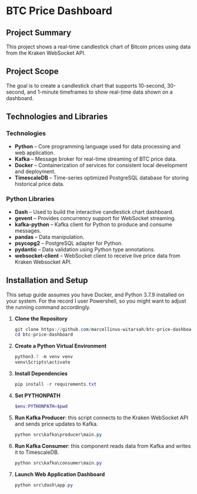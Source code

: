 # BTC Price Dashboard

## Project Summary
This project shows a real-time candlestick chart of Bitcoin prices using data from the Kraken WebSocket API.

## Project Scope
The goal is to create a candlestick chart that supports 10-second, 30-second, and 1-minute timeframes to show real-time data shown on a dashboard.

## Technologies and Libraries

### Technologies
- **Python** – Core programming language used for data processing and web application.
- **Kafka** – Message broker for real-time streaming of BTC price data.
- **Docker** – Containerization of services for consistent local development and deployment.
- **TimescaleDB** – Time-series optimized PostgreSQL database for storing historical price data.

### Python Libraries
- **Dash** – Used to build the interactive candlestick chart dashboard.
- **gevent** – Provides concurrency support for WebSocket streaming.
- **kafka-python** – Kafka client for Python to produce and consume messages.
- **pandas** – Data manipulation.
- **psycopg2** – PostgreSQL adapter for Python.
- **pydantic** – Data validation using Python type annotations.
- **websocket-client** – WebSocket client to receive live price data from Kraken Websocket API.

## Installation and Setup
This setup guide assumes you have Docker, and Python 3.7.9 installed on your system. For the record I user Powershell, so you might want to adjust the running command accordingly.

1. **Clone the Repository**
   ```powershell
   git clone https://github.com/marcellinus-witarsah/btc-price-dashboard
   cd btc-price-dashboard
   ```

2. **Create a Python Virtual Environment**
   ```powershell
   python3.7 -m venv venv
   venv\Scripts\activate
   ```
   
3. **Install Dependencies**
   ```powershell
   pip install -r requirements.txt
   ```

4. **Set PYTHONPATH**
   ```powershell
   $env:PYTHONPATH=$pwd
   ```

5. **Run Kafka Producer**: this script connects to the Kraken WebSocket API and sends price updates to Kafka.
   ```powershell
   python src\kafka\producer\main.py
   ```

6. **Run Kafka Consumer**: this component reads data from Kafka and writes it to TimescaleDB.
   ```powershell
   python src\kafka\consumer\main.py
   ```

7. **Launch Web Application Dashboard**
   ```powershell
   python src\dash\app.py
   ```
